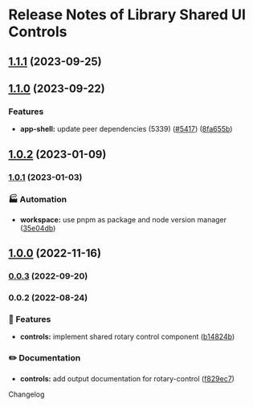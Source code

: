 # Release Notes of Library Shared UI Controls
## [1.1.1](https://github.com/Schaeffler-Group/frontend-schaeffler/compare/controls-v1.1.0...controls-v1.1.1) (2023-09-25)

## [1.1.0](https://github.com/Schaeffler-Group/frontend-schaeffler/compare/controls-v1.0.2...controls-v1.1.0) (2023-09-22)


### Features

* **app-shell:** update peer dependencies (5339) ([#5417](https://github.com/Schaeffler-Group/frontend-schaeffler/issues/5417)) ([8fa655b](https://github.com/Schaeffler-Group/frontend-schaeffler/commit/8fa655b608a94cb6e20d54e73187f3efb7ec750e))

## [1.0.2](https://github.com/Schaeffler-Group/frontend-schaeffler/compare/controls-v1.0.1...controls-v1.0.2) (2023-01-09)

### [1.0.1](https://github.com/Schaeffler-Group/frontend-schaeffler/compare/controls-v1.0.0...controls-v1.0.1) (2023-01-03)


### 🏭 Automation

* **workspace:** use pnpm as package and node version manager ([35e04db](https://github.com/Schaeffler-Group/frontend-schaeffler/commit/35e04dba206a3d579156300c68b2ede9206556ff))

## [1.0.0](https://github.com/Schaeffler-Group/frontend-schaeffler/compare/controls-v0.0.3...controls-v1.0.0) (2022-11-16)

### [0.0.3](https://github.com/Schaeffler-Group/frontend-schaeffler/compare/controls-v0.0.2...controls-v0.0.3) (2022-09-20)

### 0.0.2 (2022-08-24)


### 🎸 Features

* **controls:** implement shared rotary control component ([b14824b](https://github.com/Schaeffler-Group/frontend-schaeffler/commit/b14824ba5115f3dca86257b0f8fc1701d3c93971))


### ✏️ Documentation

* **controls:** add output documentation for rotary-control ([f829ec7](https://github.com/Schaeffler-Group/frontend-schaeffler/commit/f829ec735ee76c569973dc67e496b4edf3c04712))

 Changelog
 
